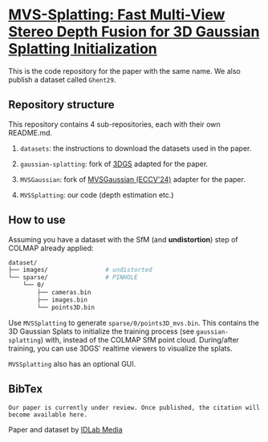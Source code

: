 # [MVS-Splatting: Fast Multi-View Stereo Depth Fusion for 3D Gaussian Splatting Initialization](https://idlabmedia.github.io/mvs-splatting/)

This is the code repository for the paper with the same name. We also publish a dataset called `Ghent29`.

## Repository structure

This repository contains 4 sub-repositories, each with their own README.md.

1. `datasets`: the instructions to download the datasets used in the paper.

2. `gaussian-splatting`:  fork of [3DGS](https://github.com/graphdeco-inria/gaussian-splatting) adapted for the paper.

3. `MVSGaussian`: fork of [MVSGaussian (ECCV'24)](https://github.com/TQTQliu/MVSGaussian) adapter for the paper.

4. `MVSSplatting`: our code (depth estimation etc.)

## How to use

Assuming you have a dataset with the SfM (and **undistortion**) step of COLMAP already applied:

```bash
dataset/
├── images/                # undistorted
└── sparse/                # PINHOLE
    └── 0/
        ├── cameras.bin
        ├── images.bin
        └── points3D.bin
```

Use `MVSSplatting` to generate  `sparse/0/points3D_mvs.bin`. This contains the 3D Gaussian Splats to initialize the training process (see `gaussian-splatting`) with, instead of the COLMAP SfM point cloud. During/after training, you can use 3DGS' realtime viewers to visualize the splats.

`MVSSplatting` also has an optional GUI.

## BibTex

```
Our paper is currently under review. Once published, the citation will become available here.
```

Paper and dataset by [IDLab Media](https://media.idlab.ugent.be/)


